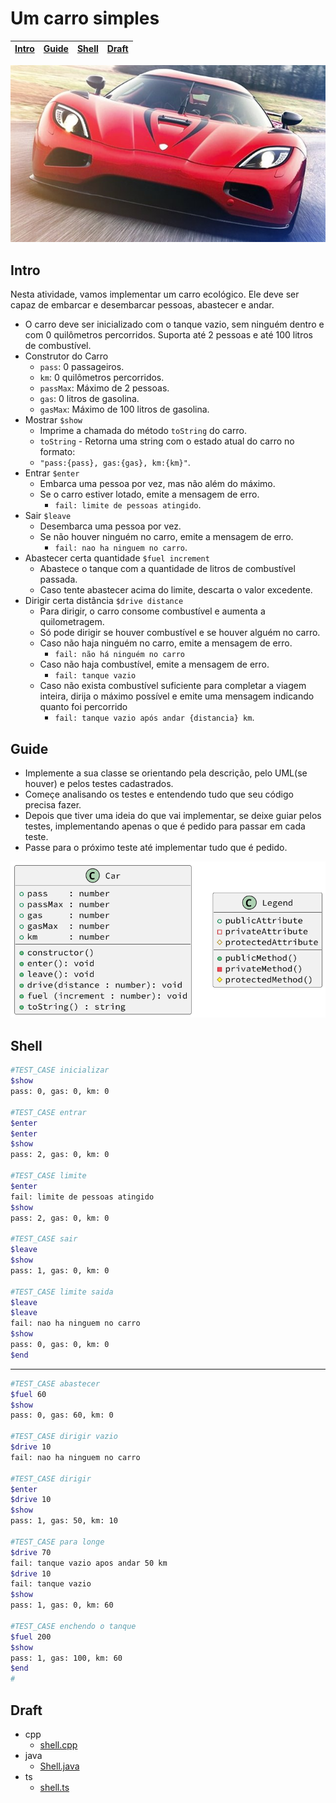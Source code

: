 # Um carro simples

<!-- toch -->
[Intro](#intro) | [Guide](#guide) | [Shell](#shell) | [Draft](#draft)
-- | -- | -- | --
<!-- toch -->

![cover](cover.jpg)

## Intro

Nesta atividade, vamos implementar um carro ecológico. Ele deve ser capaz de embarcar e desembarcar pessoas, abastecer e andar.

- O carro deve ser inicializado com o tanque vazio, sem ninguém dentro e com 0 quilômetros percorridos. Suporta até 2 pessoas e até 100 litros de combustível.
- Construtor do Carro
  - `pass`: 0 passageiros.
  - `km`: 0 quilômetros percorridos.
  - `passMax`: Máximo de 2 pessoas.
  - `gas`: 0 litros de gasolina.
  - `gasMax`: Máximo de 100 litros de gasolina.
- Mostrar `$show`
  - Imprime a chamada do método `toString` do carro.
  - `toString` - Retorna uma string com o estado atual do carro no formato:
  - `"pass:{pass}, gas:{gas}, km:{km}"`.
- Entrar `$enter`
  - Embarca uma pessoa por vez, mas não além do máximo.
  - Se o carro estiver lotado, emite a mensagem de erro.
    - `fail: limite de pessoas atingido`.
- Sair `$leave`
  - Desembarca uma pessoa por vez.
  - Se não houver ninguém no carro, emite a mensagem de erro.
    - `fail: nao ha ninguem no carro`.
- Abastecer certa quantidade `$fuel increment`
  - Abastece o tanque com a quantidade de litros de combustível passada.
  - Caso tente abastecer acima do limite, descarta o valor excedente.
- Dirigir certa distância `$drive distance`
  - Para dirigir, o carro consome combustível e aumenta a quilometragem.
  - Só pode dirigir se houver combustível e se houver alguém no carro.
  - Caso não haja ninguém no carro, emite a mensagem de erro.
    - `fail: não há ninguém no carro`
  - Caso não haja combustível, emite a mensagem de erro.
    - `fail: tanque vazio`
  - Caso não exista combustível suficiente para completar a viagem inteira, dirija o máximo possível e emite uma mensagem indicando quanto foi percorrido
    - `fail: tanque vazio após andar {distancia} km`.

## Guide

- Implemente a sua classe se orientando pela descrição, pelo UML(se houver) e pelos testes cadastrados.
- Começe analisando os testes e entendendo tudo que seu código precisa fazer.
- Depois que tiver uma ideia do que vai implementar, se deixe guiar pelos testes, implementando apenas o que é pedido para passar em cada teste.
- Passe para o próximo teste até implementar tudo que é pedido.

![diagrama](diagrama.png)

## Shell

```bash
#TEST_CASE inicializar
$show
pass: 0, gas: 0, km: 0

#TEST_CASE entrar
$enter
$enter
$show
pass: 2, gas: 0, km: 0

#TEST_CASE limite
$enter
fail: limite de pessoas atingido
$show
pass: 2, gas: 0, km: 0

#TEST_CASE sair
$leave
$show
pass: 1, gas: 0, km: 0

#TEST_CASE limite saida
$leave
$leave
fail: nao ha ninguem no carro
$show
pass: 0, gas: 0, km: 0
$end
```

***

```bash
#TEST_CASE abastecer
$fuel 60
$show
pass: 0, gas: 60, km: 0

#TEST_CASE dirigir vazio
$drive 10
fail: nao ha ninguem no carro

#TEST_CASE dirigir
$enter
$drive 10
$show
pass: 1, gas: 50, km: 10

#TEST_CASE para longe
$drive 70
fail: tanque vazio apos andar 50 km
$drive 10
fail: tanque vazio
$show
pass: 1, gas: 0, km: 60

#TEST_CASE enchendo o tanque
$fuel 200
$show
pass: 1, gas: 100, km: 60
$end
#
```

## Draft

<!-- links .cache/draft -->
- cpp
  - [shell.cpp](.cache/draft/cpp/shell.cpp)
- java
  - [Shell.java](.cache/draft/java/Shell.java)
- ts
  - [shell.ts](.cache/draft/ts/shell.ts)
<!-- links -->
